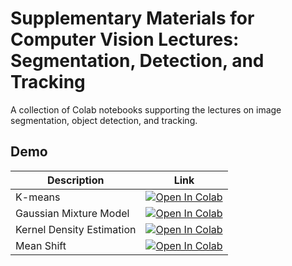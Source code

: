 # Supplementary Materials for Computer Vision Lectures: Segmentation, Detection, and Tracking

A collection of Colab notebooks supporting the lectures on image segmentation, object detection, and tracking.


## Demo

| Description      | Link |
| ----------- | ----------- |
| K-means| [![Open In Colab](https://colab.research.google.com/assets/colab-badge.svg)](https://colab.research.google.com/github/sergeyprokudin/vision-lectures/blob/main/notebooks/segmentation_traditional/Segmentation_I_Kmeans.ipynb)|
| Gaussian Mixture Model| [![Open In Colab](https://colab.research.google.com/assets/colab-badge.svg)](https://colab.research.google.com/github/sergeyprokudin/vision-lectures/blob/main/notebooks/segmentation_traditional/Segmentation_I_GMM.ipynb)|
| Kernel Density Estimation| [![Open In Colab](https://colab.research.google.com/assets/colab-badge.svg)](https://colab.research.google.com/github/sergeyprokudin/vision-lectures/blob/main/notebooks/segmentation_traditional/Segmentation_I_KDE.ipynb)|
| Mean Shift| [![Open In Colab](https://colab.research.google.com/assets/colab-badge.svg)](https://colab.research.google.com/github/sergeyprokudin/vision-lectures/blob/main/notebooks/segmentation_traditional/Segmentation_I_Mean_Shift.ipynb)|